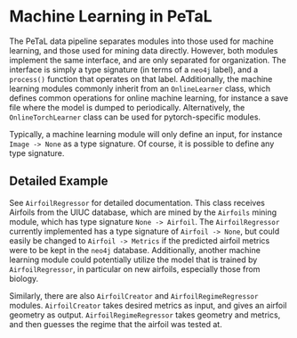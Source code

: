 # Machine Learning in PeTaL

The PeTaL data pipeline separates modules into those used for machine learning, and those used for mining data directly.
However, both modules implement the same interface, and are only separated for organization.
The interface is simply a type signature (in terms of a `neo4j` label), and a `process()` function that operates on that label.
Additionally, the machine learning modules commonly inherit from an `OnlineLearner` class, which defines common operations for online machine learning, for instance a save file where the model is dumped to periodically. Alternatively, the `OnlineTorchLearner` class can be used for pytorch-specific modules.

Typically, a machine learning module will only define an input, for instance `Image -> None` as a type signature.
Of course, it is possible to define any type signature.

## Detailed Example

See `AirfoilRegressor` for detailed documentation. 
This class receives Airfoils from the UIUC database, which are mined by the `Airfoils` mining module, which has type signature `None -> Airfoil`.
The `AirfoilRegressor` currently implemented has a type signature of `Airfoil -> None`, but could easily be changed to `Airfoil -> Metrics` if the predicted airfoil metrics were to be kept in the `neo4j` database.
Additionally, another machine learning module could potentially utilize the model that is trained by `AirfoilRegressor`, in particular on new airfoils, especially those from biology.

Similarly, there are also `AirfoilCreator` and `AirfoilRegimeRegressor` modules. 
`AirfoilCreator` takes desired metrics as input, and gives an airfoil geometry as output.
`AirfoilRegimeRegressor` takes geometry and metrics, and then guesses the regime that the airfoil was tested at.

